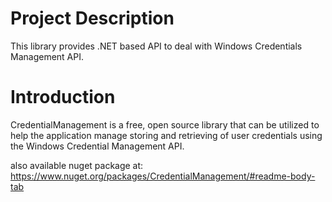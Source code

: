 # Project Description
This library provides .NET based API to deal with Windows Credentials Management API.


# Introduction

CredentialManagement is a free, open source library that can be utilized to help the application manage storing and retrieving of user credentials using the Windows Credential Management API.

also available nuget package at:
https://www.nuget.org/packages/CredentialManagement/#readme-body-tab
